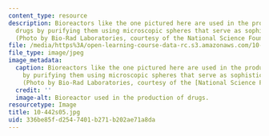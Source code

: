 ```yaml
---
content_type: resource
description: Bioreactors like the one pictured here are used in the production of
  drugs by purifying them using microscopic spheres that serve as sophisticated filters.
  (Photo by Bio-Rad Laboratories, courtesy of the National Science Foundation.)
file: /media/https%3A/open-learning-course-data-rc.s3.amazonaws.com/10-442-biochemical-engineering-spring-2005/336be85fd2547401b271b202ae71a8da_10-442s05.jpg
file_type: image/jpeg
image_metadata:
  caption: Bioreactors like the one pictured here are used in the production of drugs
    by purifying them using microscopic spheres that serve as sophisticated filters.
    (Photo by Bio-Rad Laboratories, courtesy of the [National Science Foundation](http://www.nsf.gov/).)
  credit: ''
  image-alt: Bioreactor used in the production of drugs.
resourcetype: Image
title: 10-442s05.jpg
uid: 336be85f-d254-7401-b271-b202ae71a8da
---
```

